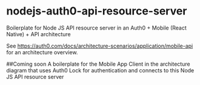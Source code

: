 # nodejs-auth0-api-resource-server
Boilerplate for Node JS API resource server in an Auth0 + Mobile (React Native) + API architecture

See https://auth0.com/docs/architecture-scenarios/application/mobile-api for an architecture overview.

##Coming soon
A boilerplate for the Mobile App Client in the architecture diagram that uses Auth0 Lock for authentication and connects to this Node JS API resource server
